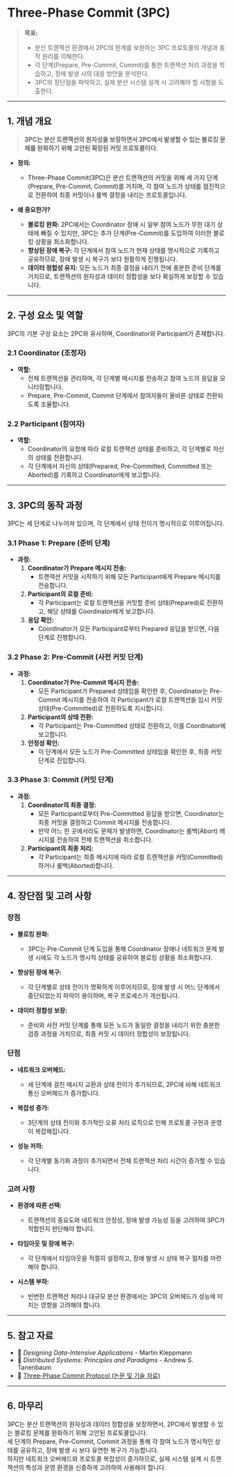 # Three-Phase Commit (3PC)

> **목표:**  
> - 분산 트랜잭션 환경에서 2PC의 한계를 보완하는 3PC 프로토콜의 개념과 동작 원리를 이해한다.  
> - 각 단계(Prepare, Pre-Commit, Commit)를 통한 트랜잭션 처리 과정을 학습하고, 장애 발생 시의 대응 방안을 분석한다.  
> - 3PC의 장단점을 파악하고, 실제 분산 시스템 설계 시 고려해야 할 사항을 도출한다.

---

## 1. 개념 개요

> **3PC는 분산 트랜잭션의 원자성을 보장하면서 2PC에서 발생할 수 있는 블로킹 문제를 완화하기 위해 고안된 확장된 커밋 프로토콜이다.**

- **정의:**  
  - Three-Phase Commit(3PC)은 분산 트랜잭션의 커밋을 위해 세 가지 단계(Prepare, Pre-Commit, Commit)를 거치며, 각 참여 노드가 상태를 점진적으로 전환하여 최종 커밋이나 롤백 결정을 내리는 프로토콜입니다.
  
- **왜 중요한가?**  
  - **블로킹 완화:** 2PC에서는 Coordinator 장애 시 일부 참여 노드가 무한 대기 상태에 빠질 수 있지만, 3PC는 추가 단계(Pre-Commit)를 도입하여 이러한 블로킹 상황을 최소화합니다.
  - **향상된 장애 복구:** 각 단계에서 참여 노드가 현재 상태를 명시적으로 기록하고 공유하므로, 장애 발생 시 복구가 보다 원활하게 진행됩니다.
  - **데이터 정합성 유지:** 모든 노드가 최종 결정을 내리기 전에 충분한 준비 단계를 거치므로, 트랜잭션의 원자성과 데이터 정합성을 보다 확실하게 보장할 수 있습니다.

---

## 2. 구성 요소 및 역할

3PC의 기본 구성 요소는 2PC와 유사하며, Coordinator와 Participant가 존재합니다.

### 2.1 Coordinator (조정자)
- **역할:**  
  - 전체 트랜잭션을 관리하며, 각 단계별 메시지를 전송하고 참여 노드의 응답을 모니터링합니다.
  - Prepare, Pre-Commit, Commit 단계에서 참여자들이 올바른 상태로 전환되도록 조율합니다.

### 2.2 Participant (참여자)
- **역할:**  
  - Coordinator의 요청에 따라 로컬 트랜잭션 상태를 준비하고, 각 단계별로 자신의 상태를 전환합니다.
  - 각 단계에서 자신의 상태(Prepared, Pre-Committed, Committed 또는 Aborted)를 기록하고 Coordinator에게 보고합니다.

---

## 3. 3PC의 동작 과정

3PC는 세 단계로 나누어져 있으며, 각 단계에서 상태 전이가 명시적으로 이루어집니다.

### 3.1 Phase 1: Prepare (준비 단계)
- **과정:**  
  1. **Coordinator가 Prepare 메시지 전송:**  
     - 트랜잭션 커밋을 시작하기 위해 모든 Participant에게 Prepare 메시지를 전송합니다.
  2. **Participant의 로컬 준비:**  
     - 각 Participant는 로컬 트랜잭션을 커밋할 준비 상태(Prepared)로 전환하고, 해당 상태를 Coordinator에게 보고합니다.
  3. **응답 확인:**  
     - Coordinator가 모든 Participant로부터 Prepared 응답을 받으면, 다음 단계로 진행합니다.

### 3.2 Phase 2: Pre-Commit (사전 커밋 단계)
- **과정:**  
  1. **Coordinator가 Pre-Commit 메시지 전송:**  
     - 모든 Participant가 Prepared 상태임을 확인한 후, Coordinator는 Pre-Commit 메시지를 전송하여 각 Participant가 로컬 트랜잭션을 임시 커밋 상태(Pre-Committed)로 전환하도록 지시합니다.
  2. **Participant의 상태 전환:**  
     - 각 Participant는 Pre-Committed 상태로 전환하고, 이를 Coordinator에 보고합니다.
  3. **안정성 확인:**  
     - 이 단계에서 모든 노드가 Pre-Committed 상태임을 확인한 후, 최종 커밋 단계로 진입합니다.

### 3.3 Phase 3: Commit (커밋 단계)
- **과정:**  
  1. **Coordinator의 최종 결정:**  
     - 모든 Participant로부터 Pre-Committed 응답을 받으면, Coordinator는 최종 커밋을 결정하고 Commit 메시지를 전송합니다.
     - 만약 어느 한 곳에서라도 문제가 발생하면, Coordinator는 롤백(Abort) 메시지를 전송하여 전체 트랜잭션을 취소합니다.
  2. **Participant의 최종 처리:**  
     - 각 Participant는 최종 메시지에 따라 로컬 트랜잭션을 커밋(Committed)하거나 롤백(Aborted)합니다.

---

## 4. 장단점 및 고려 사항

### 장점
- **블로킹 완화:**  
  - 3PC는 Pre-Commit 단계 도입을 통해 Coordinator 장애나 네트워크 문제 발생 시에도 각 노드가 명시적 상태를 공유하여 블로킹 상황을 최소화합니다.
  
- **향상된 장애 복구:**  
  - 각 단계별로 상태 전이가 명확하게 이루어지므로, 장애 발생 시 어느 단계에서 중단되었는지 파악이 용이하며, 복구 프로세스가 개선됩니다.
  
- **데이터 정합성 보장:**  
  - 준비와 사전 커밋 단계를 통해 모든 노드가 동일한 결정을 내리기 위한 충분한 검증 과정을 거치므로, 최종 커밋 시 데이터 정합성이 보장됩니다.

### 단점
- **네트워크 오버헤드:**  
  - 세 단계에 걸친 메시지 교환과 상태 전이가 추가되므로, 2PC에 비해 네트워크 통신 오버헤드가 증가합니다.
  
- **복잡성 증가:**  
  - 3단계의 상태 전이와 추가적인 오류 처리 로직으로 인해 프로토콜 구현과 운영이 복잡해집니다.
  
- **성능 저하:**  
  - 각 단계별 동기화 과정이 추가되면서 전체 트랜잭션 처리 시간이 증가할 수 있습니다.

### 고려 사항
- **환경에 따른 선택:**  
  - 트랜잭션의 중요도와 네트워크 안정성, 장애 발생 가능성 등을 고려하여 3PC가 적합한지 판단해야 합니다.
  
- **타임아웃 및 장애 복구:**  
  - 각 단계에서 타임아웃을 적절히 설정하고, 장애 발생 시 상태 복구 절차를 마련해야 합니다.
  
- **시스템 부하:**  
  - 빈번한 트랜잭션 처리나 대규모 분산 환경에서는 3PC의 오버헤드가 성능에 미치는 영향을 고려해야 합니다.

---

## 5. 참고 자료

- 📖 _Designing Data-Intensive Applications_ - Martin Kleppmann  
- 📖 _Distributed Systems: Principles and Paradigms_ - Andrew S. Tanenbaum  
- 📌 [Three-Phase Commit Protocol (논문 및 기술 자료)](https://www.ibm.com/docs/en/cics-ts/5.3?topic=protocols-three-phase-commit)

---

## 6. 마무리

3PC는 분산 트랜잭션의 원자성과 데이터 정합성을 보장하면서, 2PC에서 발생할 수 있는 블로킹 문제를 완화하기 위해 고안된 프로토콜입니다.  
세 단계의 Prepare, Pre-Commit, Commit 과정을 통해 각 참여 노드가 명시적인 상태를 공유하고, 장애 발생 시 보다 유연한 복구가 가능합니다.  
하지만 네트워크 오버헤드와 프로토콜 복잡성이 증가하므로, 실제 시스템 설계 시 트랜잭션의 특성과 운영 환경을 신중하게 고려하여 사용해야 합니다.